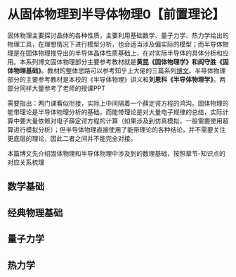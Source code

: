 # 从固体物理到半导体物理0【前置理论】

固体物理主要探讨晶体的各种性质，主要利用基础数学、量子力学、热力学给出的物理工具，在理想情况下进行模型分析，也会适当涉及偏实际的模型；而半导体物理是在固体物理推导出的半导体晶体性质基础上，在对实际半导体的具体分析和应用。本系列博文固体物理部分主要参考教材就是**黄昆《固体物理学》**和**阎守胜《固体物理基础》**。教材的整体思路可以参考知乎上大佬的三篇系列[博文](https://zhuanlan.zhihu.com/p/116926859)。半导体物理部分的主要参考教材是本校的《半导体物理》讲义和**刘恩科《半导体物理学》**。两部分同样大量参考了老师的授课PPT

需要指出：两门课看似衔接，实际上中间隔着一个薛定谔方程的鸿沟。固体物理的能带理论是半导体物理分析的基础，而能带理论是对大量电子规律的总结，实际计算中要大量依赖对电子薛定谔方程的计算（如果涉及到仿真模拟，一般需要使用超算进行模拟分析）；但半导体物理直接使用了能带理论的各种结论，并不需要关注更底层的理论，因此二者之间并不能完全对接。

本篇博文先介绍固体物理和半导体物理中涉及到的数理基础，按照章节-知识点的对应关系梳理

## 数学基础





## 经典物理基础







## 量子力学





## 热力学

